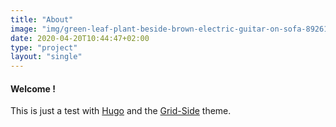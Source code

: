 ```yaml
---
title: "About"
image: "img/green-leaf-plant-beside-brown-electric-guitar-on-sofa-892617.jpg"
date: 2020-04-20T10:44:47+02:00
type: "project"
layout: "single"
---
```


#### Welcome !

This is just a test with [Hugo][1] and the [Grid-Side][2] theme.

  [1]: https://gohugo.io/
  [2]: https://github.com/chipsenkbeil/grid-side
